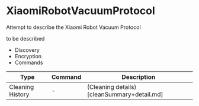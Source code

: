 # XiaomiRobotVacuumProtocol
Attempt to describe the Xiaomi Robot Vacuum Protocol


to be described
* Discovery
* Encryption
* Commands

| Type | Command | Description |
| ------ | --------- | -----------| 
| Cleaning History | - | (Cleaning details)[cleanSummary+detail.md]
